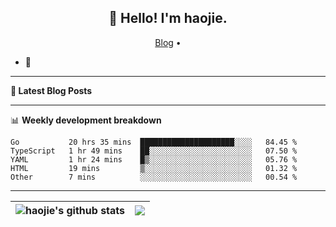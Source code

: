 <h2 align="center">👋 Hello! I'm haojie.</h2>
<p align="center">
  <a href="https://aoyouer.com">Blog</a> •
</p>


- 🔭 


-------

**📝 Latest Blog Posts**


-------

📊 **Weekly development breakdown**
<!--START_SECTION:waka-->

```text
Go           20 hrs 35 mins  █████████████████████░░░░   84.45 %
TypeScript   1 hr 49 mins    ██░░░░░░░░░░░░░░░░░░░░░░░   07.50 %
YAML         1 hr 24 mins    █▒░░░░░░░░░░░░░░░░░░░░░░░   05.76 %
HTML         19 mins         ▒░░░░░░░░░░░░░░░░░░░░░░░░   01.32 %
Other        7 mins          ░░░░░░░░░░░░░░░░░░░░░░░░░   00.54 %
```

<!--END_SECTION:waka-->

-------



| <img align="center" src="https://github-readme-stats.vercel.app/api?username=haojie06&show_icons=true&theme=graywhite&show_icons=true&count_private=true&include_all_commits=true&hide_border=true" alt="haojie's github stats" /> | <img align="center" src="https://github-readme-stats.vercel.app/api/top-langs/?username=haojie06&layout=compact&theme=graywhite&hide_border=true&hide=css,html" /> |
| ------------- | ------------- |


